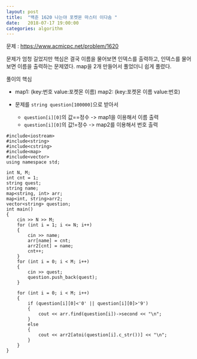 ```yaml
---
layout: post
title:  "백준 1620 나는야 포켓몬 마스터 이다솜 "
date:   2018-07-17 19:00:00
categories: algorithm
---
```


문제 : <https://www.acmicpc.net/problem/1620>

문제가 엄청 길었지만 핵심은 결국 이름을 물어보면 인덱스를 출력하고, 인덱스를 물어보면 이름을 출력하는 문제였다. 
map을 2개 만들어서 풀었더니 쉽게 풀렸다.

풀이의 핵심 
+ map1: (key:번호 value:포켓몬 이름)  map2: (key:포켓몬 이름 value:번호) 
+ 문제를 `string question[100000]`으로 받아서

    + `question[i][0]`의 값==정수  -> map1을 이용해서 이름 출력
    + `question[i][0]`의 값!=정수    -> map2를 이용해서 번호 출력



~~~
#include<iostream>
#include<string>
#include<cstring>
#include<map>
#include<vector>
using namespace std;

int N, M;
int cnt = 1;
string quest;
string name;
map<string, int> arr;
map<int, string>arr2;
vector<string> question;
int main()
{
	cin >> N >> M;
	for (int i = 1; i <= N; i++)
	{
		cin >> name;
		arr[name] = cnt;
		arr2[cnt] = name;
		cnt++;
	}
	for (int i = 0; i < M; i++)
	{
		cin >> quest;
		question.push_back(quest);
	}

	for (int i = 0; i < M; i++)
	{
		if (question[i][0]<'0' || question[i][0]>'9')
		{
			cout << arr.find(question[i])->second << "\n";
		}
		else
		{
			cout << arr2[atoi(question[i].c_str())] << "\n";
		}
	}
}
~~~
